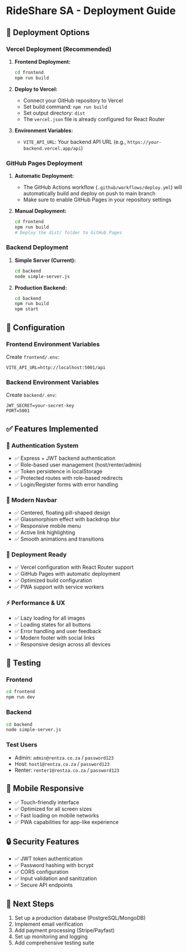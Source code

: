 # RideShare SA - Deployment Guide

## 🚀 Deployment Options

### Vercel Deployment (Recommended)

1. **Frontend Deployment:**
   ```bash
   cd frontend
   npm run build
   ```

2. **Deploy to Vercel:**
   - Connect your GitHub repository to Vercel
   - Set build command: `npm run build`
   - Set output directory: `dist`
   - The `vercel.json` file is already configured for React Router

3. **Environment Variables:**
   - `VITE_API_URL`: Your backend API URL (e.g., `https://your-backend.vercel.app/api`)

### GitHub Pages Deployment

1. **Automatic Deployment:**
   - The GitHub Actions workflow (`.github/workflows/deploy.yml`) will automatically build and deploy on push to main branch
   - Make sure to enable GitHub Pages in your repository settings

2. **Manual Deployment:**
   ```bash
   cd frontend
   npm run build
   # Deploy the dist/ folder to GitHub Pages
   ```

### Backend Deployment

1. **Simple Server (Current):**
   ```bash
   cd backend
   node simple-server.js
   ```

2. **Production Backend:**
   ```bash
   cd backend
   npm run build
   npm start
   ```

## 🔧 Configuration

### Frontend Environment Variables
Create `frontend/.env`:
```
VITE_API_URL=http://localhost:5001/api
```

### Backend Environment Variables
Create `backend/.env`:
```
JWT_SECRET=your-secret-key
PORT=5001
```

## ✅ Features Implemented

### 🔑 Authentication System
- ✅ Express + JWT backend authentication
- ✅ Role-based user management (host/renter/admin)
- ✅ Token persistence in localStorage
- ✅ Protected routes with role-based redirects
- ✅ Login/Register forms with error handling

### 🎨 Modern Navbar
- ✅ Centered, floating pill-shaped design
- ✅ Glassmorphism effect with backdrop blur
- ✅ Responsive mobile menu
- ✅ Active link highlighting
- ✅ Smooth animations and transitions

### 🚀 Deployment Ready
- ✅ Vercel configuration with React Router support
- ✅ GitHub Pages with automatic deployment
- ✅ Optimized build configuration
- ✅ PWA support with service workers

### ⚡ Performance & UX
- ✅ Lazy loading for all images
- ✅ Loading states for all buttons
- ✅ Error handling and user feedback
- ✅ Modern footer with social links
- ✅ Responsive design across all devices

## 🧪 Testing

### Frontend
```bash
cd frontend
npm run dev
```

### Backend
```bash
cd backend
node simple-server.js
```

### Test Users
- Admin: `admin@rentza.co.za` / `password123`
- Host: `host1@rentza.co.za` / `password123`
- Renter: `renter1@rentza.co.za` / `password123`

## 📱 Mobile Responsive
- ✅ Touch-friendly interface
- ✅ Optimized for all screen sizes
- ✅ Fast loading on mobile networks
- ✅ PWA capabilities for app-like experience

## 🔒 Security Features
- ✅ JWT token authentication
- ✅ Password hashing with bcrypt
- ✅ CORS configuration
- ✅ Input validation and sanitization
- ✅ Secure API endpoints

## 🎯 Next Steps
1. Set up a production database (PostgreSQL/MongoDB)
2. Implement email verification
3. Add payment processing (Stripe/Payfast)
4. Set up monitoring and logging
5. Add comprehensive testing suite
